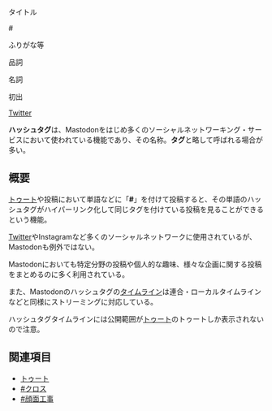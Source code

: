 <div>

タイトル

</div>

\#

ふりがな等

品詞

名詞

初出

[Twitter](/Twitter "Twitter")

  
**ハッシュタグ**は、Mastodonをはじめ多くのソーシャルネットワーキング・サービスにおいて使われている機能であり、その名称。**タグ**と略して呼ばれる場合が多い。

## 概要

[トゥート](/%E3%83%88%E3%82%A5%E3%83%BC%E3%83%88 "トゥート")や投稿において単語などに「**\#**」を付けて投稿すると、その単語のハッシュタグがハイパーリンク化して同じタグを付けている投稿を見ることができるという機能。

[Twitter](/Twitter "Twitter")やInstagramなど多くのソーシャルネットワークに使用されているが、Mastodonも例外ではない。

Mastodonにおいても特定分野の投稿や個人的な趣味、様々な企画に関する投稿をまとめるのに多く利用されている。

また、Mastodonのハッシュタグの[タイムライン](/%E3%82%BF%E3%82%A4%E3%83%A0%E3%83%A9%E3%82%A4%E3%83%B3 "タイムライン")は連合・ローカルタイムラインなどと同様にストリーミングに対応している。

ハッシュタグタイムラインには公開範囲が[トゥート](/%E5%85%AC%E9%96%8B "公開")のトゥートしか表示されないので注意。

## 関連項目

-   [トゥート](/%E3%83%88%E3%82%A5%E3%83%BC%E3%83%88 "トゥート")
-   [\#クロス](/%E3%82%AF%E3%83%AD%E3%82%B9 "クロス")
-   [\#顔面工事](/%E9%A1%94%E9%9D%A2%E5%B7%A5%E4%BA%8B "顔面工事")
